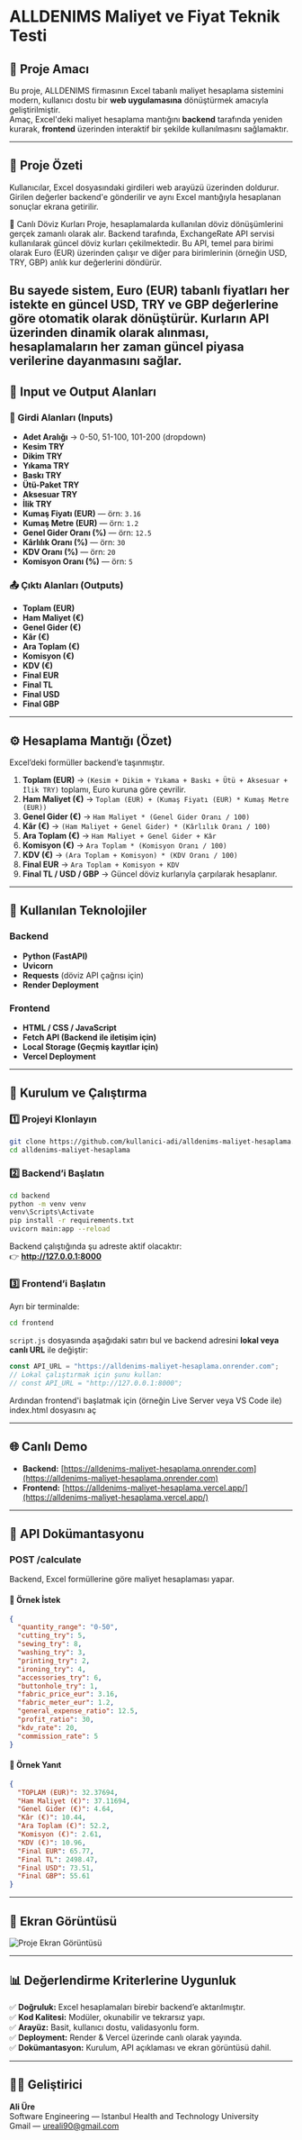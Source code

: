 # ALLDENIMS Maliyet ve Fiyat Teknik Testi

## 🎯 Proje Amacı
Bu proje, ALLDENIMS firmasının Excel tabanlı maliyet hesaplama sistemini modern, kullanıcı dostu bir **web uygulamasına** dönüştürmek amacıyla geliştirilmiştir.  
Amaç, Excel'deki maliyet hesaplama mantığını **backend** tarafında yeniden kurarak, **frontend** üzerinden interaktif bir şekilde kullanılmasını sağlamaktır.

---

## 🧮 Proje Özeti
Kullanıcılar, Excel dosyasındaki girdileri web arayüzü üzerinden doldurur.  
Girilen değerler backend'e gönderilir ve aynı Excel mantığıyla hesaplanan sonuçlar ekrana getirilir.

💱 Canlı Döviz Kurları
Proje, hesaplamalarda kullanılan döviz dönüşümlerini gerçek zamanlı olarak alır.
Backend tarafında, ExchangeRate API servisi kullanılarak güncel döviz kurları çekilmektedir.
Bu API, temel para birimi olarak Euro (EUR) üzerinden çalışır ve diğer para birimlerinin (örneğin USD, TRY, GBP) anlık kur değerlerini döndürür.

Bu sayede sistem, Euro (EUR) tabanlı fiyatları her istekte en güncel USD, TRY ve GBP değerlerine göre otomatik olarak dönüştürür.
Kurların API üzerinden dinamik olarak alınması, hesaplamaların her zaman güncel piyasa verilerine dayanmasını sağlar.
---

## 🧠 Input ve Output Alanları

### 📝 Girdi Alanları (Inputs)
- **Adet Aralığı** → 0-50, 51-100, 101-200 (dropdown)
- **Kesim TRY**
- **Dikim TRY**
- **Yıkama TRY**
- **Baskı TRY**
- **Ütü-Paket TRY**
- **Aksesuar TRY**
- **İlik TRY**
- **Kumaş Fiyatı (EUR)** — örn: `3.16`
- **Kumaş Metre (EUR)** — örn: `1.2`
- **Genel Gider Oranı (%)** — örn: `12.5`
- **Kârlılık Oranı (%)** — örn: `30`
- **KDV Oranı (%)** — örn: `20`
- **Komisyon Oranı (%)** — örn: `5`

### 📤 Çıktı Alanları (Outputs)
- **Toplam (EUR)**
- **Ham Maliyet (€)**
- **Genel Gider (€)**
- **Kâr (€)**
- **Ara Toplam (€)**
- **Komisyon (€)**
- **KDV (€)**
- **Final EUR**
- **Final TL**
- **Final USD**
- **Final GBP**

---

## ⚙️ Hesaplama Mantığı (Özet)
Excel’deki formüller backend’e taşınmıştır.

1. **Toplam (EUR)** → `(Kesim + Dikim + Yıkama + Baskı + Ütü + Aksesuar + İlik TRY)` toplamı, Euro kuruna göre çevrilir.
1. **Ham Maliyet (€)** → `Toplam (EUR) + (Kumaş Fiyatı (EUR) * Kumaş Metre (EUR)) `
2. **Genel Gider (€)** → `Ham Maliyet * (Genel Gider Oranı / 100)`
3. **Kâr (€)** → `(Ham Maliyet + Genel Gider) * (Kârlılık Oranı / 100)`
4. **Ara Toplam (€)** → `Ham Maliyet + Genel Gider + Kâr`
5. **Komisyon (€)** → `Ara Toplam * (Komisyon Oranı / 100)`
6. **KDV (€)** → `(Ara Toplam + Komisyon) * (KDV Oranı / 100)`
7. **Final EUR** → `Ara Toplam + Komisyon + KDV`
8. **Final TL / USD / GBP** → Güncel döviz kurlarıyla çarpılarak hesaplanır.

---

## 🧩 Kullanılan Teknolojiler

### Backend
- **Python (FastAPI)**
- **Uvicorn**
- **Requests** (döviz API çağrısı için)
- **Render Deployment**

### Frontend
- **HTML / CSS / JavaScript**
- **Fetch API (Backend ile iletişim için)**
- **Local Storage (Geçmiş kayıtlar için)**
- **Vercel Deployment**

---

## 🚀 Kurulum ve Çalıştırma

### 1️⃣ Projeyi Klonlayın
```bash
git clone https://github.com/kullanici-adi/alldenims-maliyet-hesaplama.git
cd alldenims-maliyet-hesaplama
```

### 2️⃣ Backend’i Başlatın
```bash
cd backend
python -m venv venv
venv\Scripts\Activate
pip install -r requirements.txt
uvicorn main:app --reload
```
Backend çalıştığında şu adreste aktif olacaktır:  
👉 **http://127.0.0.1:8000**

### 3️⃣ Frontend’i Başlatın
Ayrı bir terminalde:
```bash
cd frontend
```

`script.js` dosyasında aşağıdaki satırı bul ve backend adresini **lokal veya canlı URL** ile değiştir:

```js
const API_URL = "https://alldenims-maliyet-hesaplama.onrender.com"; 
// Lokal çalıştırmak için şunu kullan:
// const API_URL = "http://127.0.0.1:8000";
```

Ardından frontend'i başlatmak için (örneğin Live Server veya VS Code ile) index.html dosyasını aç

---

## 🌐 Canlı Demo
- **Backend:** [https://alldenims-maliyet-hesaplama.onrender.com](https://alldenims-maliyet-hesaplama.onrender.com)
- **Frontend:** [https://alldenims-maliyet-hesaplama.vercel.app/](https://alldenims-maliyet-hesaplama.vercel.app/)

---

## 🧾 API Dokümantasyonu

### **POST /calculate**
Backend, Excel formüllerine göre maliyet hesaplaması yapar.

#### 🧩 Örnek İstek
```json
{
  "quantity_range": "0-50",
  "cutting_try": 5,
  "sewing_try": 8,
  "washing_try": 3,
  "printing_try": 2,
  "ironing_try": 4,
  "accessories_try": 6,
  "buttonhole_try": 1,
  "fabric_price_eur": 3.16,
  "fabric_meter_eur": 1.2,
  "general_expense_ratio": 12.5,
  "profit_ratio": 30,
  "kdv_rate": 20,
  "commission_rate": 5
}
```

#### 🧾 Örnek Yanıt
```json
{
  "TOPLAM (EUR)": 32.37694,
  "Ham Maliyet (€)": 37.11694,
  "Genel Gider (€)": 4.64,
  "Kâr (€)": 10.44,
  "Ara Toplam (€)": 52.2,
  "Komisyon (€)": 2.61,
  "KDV (€)": 10.96,
  "Final EUR": 65.77,
  "Final TL": 2498.47,
  "Final USD": 73.51,
  "Final GBP": 55.61
}
```

---

## 📸 Ekran Görüntüsü

![Proje Ekran Görüntüsü](application_screen_view.png)

---

## 📊 Değerlendirme Kriterlerine Uygunluk

✅ **Doğruluk:** Excel hesaplamaları birebir backend’e aktarılmıştır.  
✅ **Kod Kalitesi:** Modüler, okunabilir ve tekrarsız yapı.  
✅ **Arayüz:** Basit, kullanıcı dostu, validasyonlu form.  
✅ **Deployment:** Render & Vercel üzerinde canlı olarak yayında.  
✅ **Dokümantasyon:** Kurulum, API açıklaması ve ekran görüntüsü dahil.

---

## 👨‍💻 Geliştirici
**Ali Üre**  
Software Engineering — Istanbul Health and Technology University  
Gmail — ureali90@gmail.com


